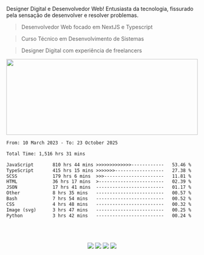 Designer Digital e Desenvolvedor Web! Entusiasta da tecnologia, fissurado pela sensação de desenvolver e resolver problemas. 
   
> Desenvolvedor Web focado em NextJS e Typescript

> Curso Técnico em Desenvolvimento de Sistemas

> Designer Digital com experiência de freelancers

<img width="100%" height="200px" src="https://i.postimg.cc/mZXw5mwb/oie-1216815k4a-Uyv-MR.gif" />

<br>

<!--START_SECTION:waka-->

```txt
From: 10 March 2023 - To: 23 October 2025

Total Time: 1,516 hrs 31 mins

JavaScript       810 hrs 44 mins >>>>>>>>>>>>>------------   53.46 %
TypeScript       415 hrs 15 mins >>>>>>>------------------   27.38 %
SCSS             179 hrs 6 mins  >>>----------------------   11.81 %
HTML             36 hrs 17 mins  >------------------------   02.39 %
JSON             17 hrs 41 mins  -------------------------   01.17 %
Other            8 hrs 35 mins   -------------------------   00.57 %
Bash             7 hrs 54 mins   -------------------------   00.52 %
CSS              4 hrs 48 mins   -------------------------   00.32 %
Image (svg)      3 hrs 47 mins   -------------------------   00.25 %
Python           3 hrs 42 mins   -------------------------   00.24 %
```

<!--END_SECTION:waka-->

##

<div align="center"> 
   <br>
      <div align="center">
      <br>
      <a href="https://instagram.com/_davhy" target="_blank"><img src="https://img.shields.io/badge/-Instagram-161b22?style=for-the-badge&logo=instagram&logoColor=white" target="_blank"></a>
      <a href="mailto:davhydesign@gmail.com"><img src="https://img.shields.io/badge/-Gmail-161b22?style=for-the-badge&logo=gmail&logoColor=white" target="_blank"></a>
      <a href="https://linkedin.com/in/davhy-andrade-dev/" target="_blank"><img src="https://img.shields.io/badge/-LinkedIn-161b22?style=for-the-badge&logo=linkedin&logoColor=white" target="_blank"></a> 
      <a href="https://davhyandrade.com.br" target="_blank"><img src="https://img.shields.io/badge/portfólio-161b22?style=for-the-badge&logo=About.me&logoColor=white" target="_blank"></a> 
      <br>
      <br>
   </div>
</div>
